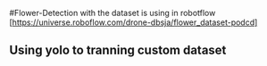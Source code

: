 #Flower-Detection with the dataset is using in robotflow [https://universe.roboflow.com/drone-dbsja/flower_dataset-podcd]
## Using yolo to tranning custom dataset
